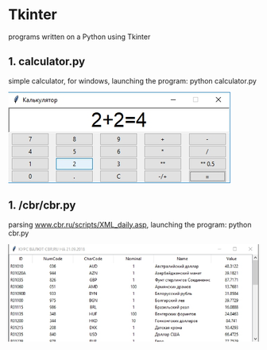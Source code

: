 # Tkinter
programs written on a Python using Tkinter
## 1. calculator.py
simple calculator, for windows, launching the program: python calculator.py

![calculator.py](https://github.com/otolaa/Tkinter/blob/Tkinter/img/calc.jpg "calculator.py")
## 1. /cbr/cbr.py
parsing www.cbr.ru/scripts/XML_daily.asp, launching the program: python cbr.py

![cbr.py](https://github.com/otolaa/Tkinter/blob/Tkinter/img/cbr.jpg "cbr.py")